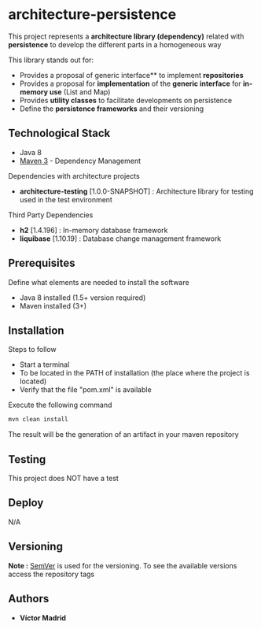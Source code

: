 # architecture-persistence

This project represents a **architecture library (dependency)** related with **persistence** to develop the different parts in a homogeneous way

This library stands out for:

* Provides  a proposal of generic interface** to implement **repositories**
* Provides a proposal for **implementation** of the **generic interface** for **in-memory use** (List and Map)
* Provides **utility classes** to facilitate developments on persistence
* Define the **persistence frameworks** and their versioning


## Technological Stack

* Java 8
* [Maven 3](https://maven.apache.org/) - Dependency Management

Dependencies with architecture projects

* **architecture-testing** [1.0.0-SNAPSHOT] : Architecture library for testing used in the test environment

Third Party Dependencies

* **h2** [1.4.196] : In-memory database framework
* **liquibase** [1.10.19] : Database change management framework


## Prerequisites

Define what elements are needed to install the software

* Java 8 installed (1.5+ version required)
* Maven installed  (3+)


## Installation

Steps to follow

* Start a terminal
* To be located in the PATH of installation (the place where the project is located)
* Verify that the file "pom.xml" is available

Execute the following command

```bash
mvn clean install
```

The result will be the generation of an artifact in your maven repository


## Testing

This project does NOT have a test


## Deploy

N/A


## Versioning

**Note :** [SemVer](http://semver.org/) is used for the versioning. 
To see the available versions access the repository tags

## Authors

* **Víctor Madrid**
